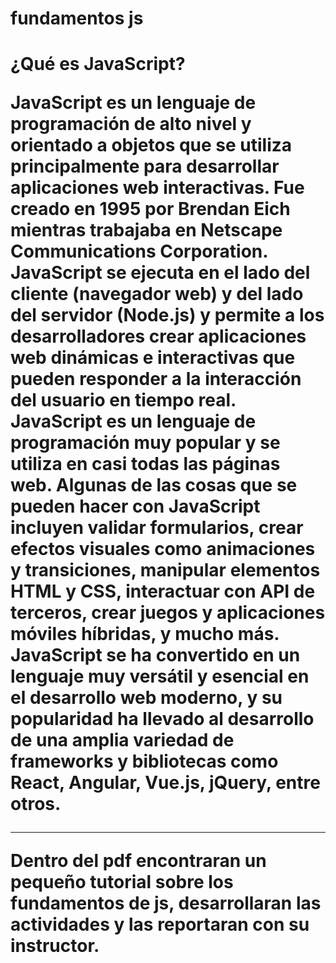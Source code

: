 # fundamentos js
<h1>¿Qué es JavaScript?</>
  <p>JavaScript es un lenguaje de programación de alto nivel y orientado a objetos que se utiliza principalmente para desarrollar aplicaciones web interactivas. Fue creado en 1995 por Brendan Eich mientras trabajaba en Netscape Communications Corporation. JavaScript se ejecuta en el lado del cliente (navegador web) y del lado del servidor (Node.js) y permite a los desarrolladores crear aplicaciones web dinámicas e interactivas que pueden responder a la interacción del usuario en tiempo real.
JavaScript es un lenguaje de programación muy popular y se utiliza en casi todas las páginas web. Algunas de las cosas que se pueden hacer con JavaScript incluyen validar formularios, crear efectos visuales como animaciones y transiciones, manipular elementos HTML y CSS, interactuar con API de terceros, crear juegos y aplicaciones móviles híbridas, y mucho más.
JavaScript se ha convertido en un lenguaje muy versátil y esencial en el desarrollo web moderno, y su popularidad ha llevado al desarrollo de una amplia variedad de frameworks y bibliotecas como React, Angular, Vue.js, jQuery, entre otros.
</p>
<hr>
Dentro del pdf encontraran un pequeño tutorial sobre los fundamentos de js, desarrollaran las actividades y las reportaran con su instructor.
